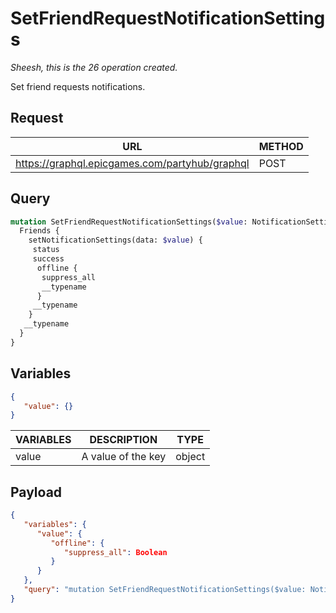 # SetFriendRequestNotificationSettings
*Sheesh, this is the 26 operation created.*

Set friend requests notifications.

## Request
| URL | METHOD |
| - | - |
| https://graphql.epicgames.com/partyhub/graphql | POST |

## Query
```graphql
mutation SetFriendRequestNotificationSettings($value: NotificationSettingsInput!) {
  Friends {
    setNotificationSettings(data: $value) {
     status
     success
      offline {
       suppress_all
       __typename
      }
     __typename
    }
   __typename
  }
}
```

## Variables
```json
{
   "value": {}
}
```
| VARIABLES | DESCRIPTION | TYPE |
| - | - | - |
| value | A value of the key | object |

## Payload
```json
{
   "variables": {
      "value": {
         "offline": {
            "suppress_all": Boolean
         }
      }
   },
   "query": "mutation SetFriendRequestNotificationSettings($value: NotificationSettingsInput!) { Friends { __typename setNotificationSettings(data: $value) { __typename offline { __typename suppress_all } success status } } }"
}
```